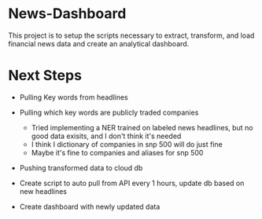 # News-Dashboard

This project is to setup the scripts necessary to extract, transform, and load financial news data and create an analytical dashboard.

# Next Steps

- Pulling Key words from headlines

- Pulling which key words are publicly traded companies
  - Tried implementing a NER trained on labeled news headlines, but no good data exisits, and I don't think it's needed
  - I think I dictionary of companies in snp 500 will do just fine
  - Maybe it's fine to companies and aliases for snp 500
- Pushing transformed data to cloud db
- Create script to auto pull from API every 1 hours, update db based on new headlines
- Create dashboard with newly updated data
